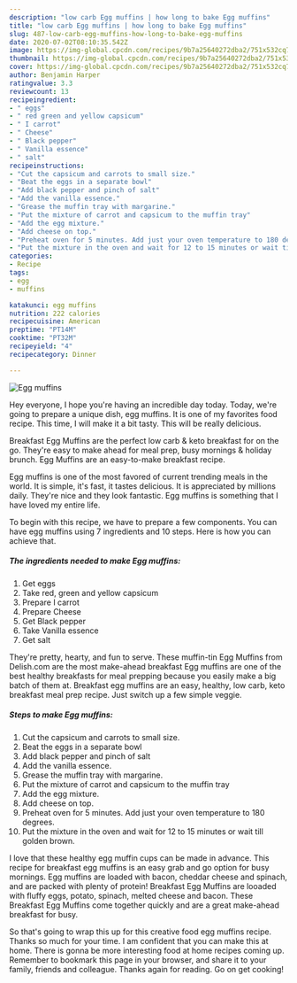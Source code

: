 ```yaml
---
description: "low carb Egg muffins | how long to bake Egg muffins"
title: "low carb Egg muffins | how long to bake Egg muffins"
slug: 487-low-carb-egg-muffins-how-long-to-bake-egg-muffins
date: 2020-07-02T08:10:35.542Z
image: https://img-global.cpcdn.com/recipes/9b7a25640272dba2/751x532cq70/egg-muffins-recipe-main-photo.jpg
thumbnail: https://img-global.cpcdn.com/recipes/9b7a25640272dba2/751x532cq70/egg-muffins-recipe-main-photo.jpg
cover: https://img-global.cpcdn.com/recipes/9b7a25640272dba2/751x532cq70/egg-muffins-recipe-main-photo.jpg
author: Benjamin Harper
ratingvalue: 3.3
reviewcount: 13
recipeingredient:
- " eggs"
- " red green and yellow capsicum"
- " I carrot"
- " Cheese"
- " Black pepper"
- " Vanilla essence"
- " salt"
recipeinstructions:
- "Cut the capsicum and carrots to small size."
- "Beat the eggs in a separate bowl"
- "Add black pepper and pinch of salt"
- "Add the vanilla essence."
- "Grease the muffin tray with margarine."
- "Put the mixture of carrot and capsicum to the muffin tray"
- "Add the egg mixture."
- "Add cheese on top."
- "Preheat oven for 5 minutes. Add just your oven temperature to 180 degrees."
- "Put the mixture in the oven and wait for 12 to 15 minutes or wait till golden brown."
categories:
- Recipe
tags:
- egg
- muffins

katakunci: egg muffins 
nutrition: 222 calories
recipecuisine: American
preptime: "PT14M"
cooktime: "PT32M"
recipeyield: "4"
recipecategory: Dinner

---
```



![Egg muffins](https://img-global.cpcdn.com/recipes/9b7a25640272dba2/751x532cq70/egg-muffins-recipe-main-photo.jpg)

Hey everyone, I hope you're having an incredible day today. Today, we're going to prepare a unique dish, egg muffins. It is one of my favorites food recipe. This time, I will make it a bit tasty. This will be really delicious.

Breakfast Egg Muffins are the perfect low carb &amp; keto breakfast for on the go. They&#39;re easy to make ahead for meal prep, busy mornings &amp; holiday brunch. Egg Muffins are an easy-to-make breakfast recipe.

Egg muffins is one of the most favored of current trending meals in the world. It is simple, it's fast, it tastes delicious. It is appreciated by millions daily. They're nice and they look fantastic. Egg muffins is something that I have loved my entire life.


To begin with this recipe, we have to prepare a few components. You can have egg muffins using 7 ingredients and 10 steps. Here is how you can achieve that.

<!--inarticleads1-->

##### The ingredients needed to make Egg muffins:

1. Get  eggs
1. Take  red, green and yellow capsicum
1. Prepare  I carrot
1. Prepare  Cheese
1. Get  Black pepper
1. Take  Vanilla essence
1. Get  salt


They&#39;re pretty, hearty, and fun to serve. These muffin-tin Egg Muffins from Delish.com are the most make-ahead breakfast Egg muffins are one of the best healthy breakfasts for meal prepping because you easily make a big batch of them at. Breakfast egg muffins are an easy, healthy, low carb, keto breakfast meal prep recipe. Just switch up a few simple veggie. 

<!--inarticleads2-->

##### Steps to make Egg muffins:

1. Cut the capsicum and carrots to small size.
1. Beat the eggs in a separate bowl
1. Add black pepper and pinch of salt
1. Add the vanilla essence.
1. Grease the muffin tray with margarine.
1. Put the mixture of carrot and capsicum to the muffin tray
1. Add the egg mixture.
1. Add cheese on top.
1. Preheat oven for 5 minutes. Add just your oven temperature to 180 degrees.
1. Put the mixture in the oven and wait for 12 to 15 minutes or wait till golden brown.


I love that these healthy egg muffin cups can be made in advance. This recipe for breakfast egg muffins is an easy grab and go option for busy mornings. Egg muffins are loaded with bacon, cheddar cheese and spinach, and are packed with plenty of protein! Breakfast Egg Muffins are looaded with fluffy eggs, potato, spinach, melted cheese and bacon. These Breakfast Egg Muffins come together quickly and are a great make-ahead breakfast for busy. 

So that's going to wrap this up for this creative food egg muffins recipe. Thanks so much for your time. I am confident that you can make this at home. There is gonna be more interesting food at home recipes coming up. Remember to bookmark this page in your browser, and share it to your family, friends and colleague. Thanks again for reading. Go on get cooking!
